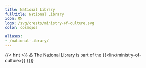 ```yaml
---
title: National Library
fulltitle: National Library
icon: 📚
logo: /svg/crests/ministry-of-culture.svg
color: cosmopos

aliases:
- /national-library/
---
```

{{< hint >}}
߷ The National Library is part of the {{<link/ministry-of-culture>}}
{{</hint>}}